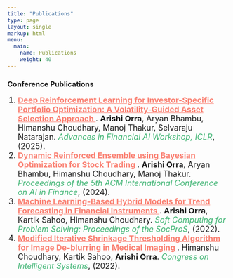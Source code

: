 ```yaml
---
title: "Publications"
type: page
layout: single
markup: html
menu:
  main:
    name: Publications
    weight: 40
---
```


  
<h3>Conference Publications</h3>

<ol>
  <li style="font-size: 18px;">
    <a href="https://arxiv.org/abs/2505.03760" target="_blank" style="color: salmon; font-weight: bold;"> Deep Reinforcement Learning for Investor-Specific Portfolio Optimization: A Volatility-Guided Asset Selection 
       Approach </a>. <strong>Arishi Orra</strong>, Aryan Bhambu, Himanshu Choudhary, Manoj Thakur, Selvaraju Natarajan.
    <span style="color: mediumseagreen; font-style: italic;">Advances in Financial AI Workshop, ICLR</span>, (2025).
  </li>

  <li style="font-size: 18px;">
    <a href="https://dl.acm.org/doi/abs/10.1145/3677052.3698595" target="_blank" style="color: salmon; font-weight: bold;"> Dynamic Reinforced Ensemble using Bayesian Optimization for Stock Trading </a>.
    <strong>Arishi Orra</strong>, Aryan Bhambu, Himanshu Choudhary, Manoj Thakur.
    <span style="color: mediumseagreen; font-style: italic;">Proceedings of the 5th ACM International Conference on AI in Finance</span>, (2024).
  </li>

  <li style="font-size: 18px;">
    <a href="https://link.springer.com/chapter/10.1007/978-981-19-6525-8_26" target="_blank" style="color: salmon; font-weight: bold;"> Machine Learning-Based Hybrid Models for Trend Forecasting in Financial Instruments 
    </a>. <strong>Arishi Orra</strong>, Kartik Sahoo, Himanshu Choudhary.
    <span style="color: mediumseagreen; font-style: italic;">Soft Computing for Problem Solving: Proceedings of the SocProS</span>, (2022).
  </li>

  <li style="font-size: 18px;">
    <a href="https://link.springer.com/chapter/10.1007/978-981-19-9225-4_35" target="_blank" style="color: salmon; font-weight: bold;">
      Modified Iterative Shrinkage Thresholding Algorithm for Image De-blurring in Medical Imaging </a>. Himanshu Choudhary, Kartik Sahoo, <strong>Arishi Orra</strong>.
    <span style="color: mediumseagreen; font-style: italic;">Congress on Intelligent Systems</span>, (2022).
  </li>

</ol>
